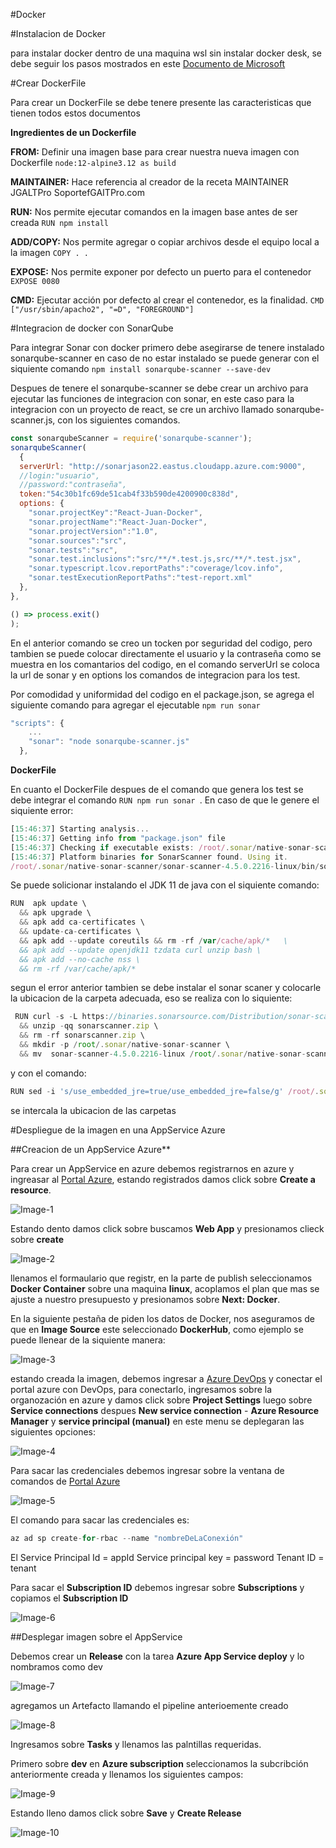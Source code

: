 #Docker

#Instalacion de Docker

para instalar docker dentro de una maquina wsl sin instalar docker desk, se debe seguir los pasos mostrados en este [Documento de Microsoft](https://docs.microsoft.com/en-us/windows/wsl/install-manual)

#Crear DockerFile

Para crear un DockerFile se debe tenere presente las caracteristicas que tienen todos estos documentos

**Ingredientes de un Dockerfile**

**FROM:** Definir una imagen base para crear nuestra nueva imagen con Dockerfile
```node:12-alpine3.12 as build```

**MAINTAINER:** Hace referencia al creador de la receta
MAINTAINER JGALTPro SoportefGAITPro.com

**RUN:** Nos permite ejecutar comandos en la imagen base antes de ser creada
```RUN npm install```

**ADD/COPY:** Nos permite agregar o copiar archivos desde el equipo local a la imagen
```COPY . .```

**EXPOSE:** Nos permite exponer por defecto un puerto para el contenedor
```EXPOSE 0080```

**CMD:** Ejecutar acción por defecto al crear el contenedor, es la finalidad.
```CMD ["/usr/sbin/apacho2", "=D", "FOREGROUND"]```

#Integracion de docker con SonarQube

Para integrar Sonar con docker primero debe asegirarse de tenere instalado sonarqube-scanner en caso de no estar instalado se puede generar con el siquiente comando
```npm install sonarqube-scanner --save-dev```

Despues de tenere el sonarqube-scanner se debe crear un archivo para ejecutar las funciones de integracion con sonar, en este caso para la integracion con un proyecto de react, se cre un archivo llamado sonarqube-scanner.js, con los siguientes comandos.

```javascript
const sonarqubeScanner = require('sonarqube-scanner');
sonarqubeScanner(
  {
  serverUrl: "http://sonarjason22.eastus.cloudapp.azure.com:9000",
  //login:"usuario",
  //password:"contraseña",
  token:"54c30b1fc69de51cab4f33b590de4200900c838d",
  options: {
    "sonar.projectKey":"React-Juan-Docker",
    "sonar.projectName":"React-Juan-Docker",
    "sonar.projectVersion":"1.0",
    "sonar.sources":"src",
    "sonar.tests":"src",
    "sonar.test.inclusions":"src/**/*.test.js,src/**/*.test.jsx",
    "sonar.typescript.lcov.reportPaths":"coverage/lcov.info",
    "sonar.testExecutionReportPaths":"test-report.xml"
  },
},

() => process.exit()
);
```

En el anterior comando se creo un tocken por seguridad del codigo, pero tambien se puede colocar directamente el usuario y la contraseña como se muestra en los comantarios del codigo,  en el comando serverUrl se coloca la url de sonar y en options los comandos de integracion para los test.

Por comodidad y uniformidad del codigo en el package.json, se agrega el siguiente comando para agregar el ejecutable ```npm run sonar```

```javascript
"scripts": {
    ...
    "sonar": "node sonarqube-scanner.js"
  },
```

**DockerFile**

En cuanto el DockerFile despues de el comando que genera los test se debe integrar el comando ```RUN npm run sonar ```.
En caso de que le genere el siquiente error:
```javascript
[15:46:37] Starting analysis...
[15:46:37] Getting info from "package.json" file
[15:46:37] Checking if executable exists: /root/.sonar/native-sonar-scanner/sonar-scanner-4.5.0.2216-linux/bin/sonar-scanner        
[15:46:37] Platform binaries for SonarScanner found. Using it.
/root/.sonar/native-sonar-scanner/sonar-scanner-4.5.0.2216-linux/bin/sonar-scanner: exec: line 66: /root/.sonar/native-sonar-scanner/sonar-scanner-4.5.0.2216-linux/jre/bin/java: not found
```

Se puede solicionar instalando el JDK 11 de java con el siquiente comando:
```javascript
RUN  apk update \
  && apk upgrade \
  && apk add ca-certificates \
  && update-ca-certificates \
  && apk add --update coreutils && rm -rf /var/cache/apk/*   \ 
  && apk add --update openjdk11 tzdata curl unzip bash \
  && apk add --no-cache nss \
  && rm -rf /var/cache/apk/*
```
 segun el error anterior tambien se debe instalar el sonar scaner y colocarle la ubicacion de la carpeta adecuada, eso se realiza con lo siquiente:
```javascript
 RUN curl -s -L https://binaries.sonarsource.com/Distribution/sonar-scanner-cli/sonar-scanner-cli-4.5.0.2216-linux.zip -o sonarscanner.zip \
  && unzip -qq sonarscanner.zip \
  && rm -rf sonarscanner.zip \
  && mkdir -p /root/.sonar/native-sonar-scanner \
  && mv  sonar-scanner-4.5.0.2216-linux /root/.sonar/native-sonar-scanner
```
y con el comando:
```javascript
RUN sed -i 's/use_embedded_jre=true/use_embedded_jre=false/g' /root/.sonar/native-sonar-scanner/sonar-scanner-4.5.0.2216-linux/bin/sonar-scanner
```

se intercala la ubicacion de las carpetas 

#Despliegue de la imagen en una AppService Azure

##Creacion de un AppService Azure**

Para crear un AppService en azure debemos registrarnos en azure y ingreasar al [Portal Azure](https://portal.azure.com/), estando registrados damos click sobre **Create a resource**.

![Image-1](https://i.postimg.cc/3JzQ4CLG/Captura.png)

Estando dento damos click sobre buscamos **Web App** y presionamos clieck sobre **create**

![Image-2](https://i.postimg.cc/5tVcp9WN/Captura2.png)

llenamos el formaulario que registr, en la parte de publish seleccionamos **Docker Container** sobre una maquina **linux**, acoplamos el plan que mas se ajuste a nuestro presupuesto y presionamos sobre **Next: Docker**.

En la siguiente pestaña de piden los datos de Docker, nos aseguramos de que en **Image Source** este seleccionado **DockerHub**, como ejemplo se puede llenear de la siquiente manera:

![Image-3](https://i.postimg.cc/HxYqDSLq/Captura3.png)

estando creada la imagen, debemos ingresar a [Azure DevOps](https://dev.azure.com) y conectar el portal azure con DevOps, para conectarlo, ingresamos sobre la organozación en azure y damos click sobre **Project Settings** luego sobre **Service connections** despues **New service connection** - **Azure Resource Manager** y **service principal (manual)** en este menu se deplegaran las siguientes opciones:

![Image-4](https://i.postimg.cc/hj2HS9zf/Captura4.png)

Para sacar las credenciales debemos ingresar sobre la ventana de comandos de [Portal Azure](https://portal.azure.com/)

![Image-5](https://i.postimg.cc/MpR2yM4F/Captura5.png)

El comando para sacar las credenciales es:

```javascript
az ad sp create-for-rbac --name "nombreDeLaConexión"
```

El Service Principal Id = appId
Service principal key = password
Tenant ID = tenant

Para sacar el **Subscription ID** debemos ingresar sobre **Subscriptions** y copiamos el **Subscription ID**

![Image-6](https://i.postimg.cc/W46ByRsm/Captura6.png)

##Desplegar imagen sobre el AppService

Debemos crear un **Release**  con la tarea **Azure App Service deploy** y lo nombramos como dev

![Image-7](https://i.postimg.cc/gky3ndHb/Captura7.png)

agregamos un Artefacto llamando el pipeline anterioemente creado    

![Image-8](https://i.postimg.cc/rps4n4Xq/Captura8.png)

Ingresamos sobre **Tasks** y llenamos las palntillas requeridas. 

Primero sobre **dev** en **Azure subscription** seleccionamos la subcribción anteriormente creada y llenamos los siguientes campos:

![Image-9](https://i.postimg.cc/7Zx0zcKG/Captura9.png)

Estando lleno damos click sobre **Save** y **Create Release**

![Image-10](https://i.postimg.cc/DwBsPgNC/Captura10.png)
